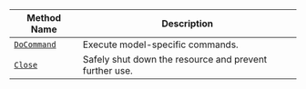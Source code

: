 <!-- prettier-ignore -->
| Method Name | Description |
| ----------- | ----------- |
| [`DoCommand`](/services/generic/#docommand) | Execute model-specific commands. |
| [`Close`](/services/generic/#close) | Safely shut down the resource and prevent further use. |
